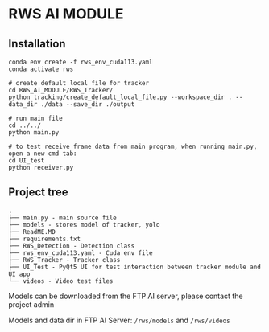 # RWS AI MODULE

## Installation
```
conda env create -f rws_env_cuda113.yaml
conda activate rws

# create default local file for tracker
cd RWS_AI_MODULE/RWS_Tracker/
python tracking/create_default_local_file.py --workspace_dir . --data_dir ./data --save_dir ./output

# run main file
cd ../../
python main.py

# to test receive frame data from main program, when running main.py, open a new cmd tab:
cd UI_test
python receiver.py

```
## Project tree

```
.
├── main.py - main source file
├── models - stores model of tracker, yolo
├── ReadME.MD
├── requirements.txt
├── RWS_Detection - Detection class
├── rws_env_cuda113.yaml - Cuda env file 
├── RWS_Tracker - Tracker class 
├── UI_Test - PyQt5 UI for test interaction between tracker module and UI app
└── videos - Video test files
```

Models can be downloaded from the FTP AI server, please contact the project admin

Models and data dir in FTP AI Server: `/rws/models` and `/rws/videos`